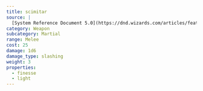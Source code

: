 ```yaml
---
title: scimitar
source: |
  [System Reference Document 5.0](https://dnd.wizards.com/articles/features/systems-reference-document-srd)
category: Weapon
subcategory: Martial
range: Melee
cost: 25
damage: 1d6
damage_type: slashing
weight: 3
properties:
  - finesse
  - light
---
```

